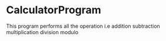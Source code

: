 # CalculatorProgram
This program performs all the operation i.e addition subtraction multiplication division modulo 
